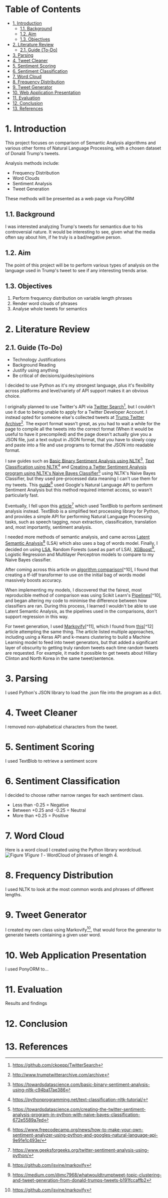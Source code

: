 <md-cover title='Trump Tweet Sentiment Analysis' author='Luke Ireland'></md-cover>
<md-style name="latex"></md-style>

# Table of Contents <!-- omit in toc -->
- [1. Introduction](#1-introduction)
  - [1.1. Background](#11-background)
  - [1.2. Aim](#12-aim)
  - [1.3. Objectives](#13-objectives)
- [2. Literature Review](#2-literature-review)
  - [2.1. Guide (To-Do)](#21-guide-to-do)
- [3. Parsing](#3-parsing)
- [4. Tweet Cleaner](#4-tweet-cleaner)
- [5. Sentiment Scoring](#5-sentiment-scoring)
- [6. Sentiment Classification](#6-sentiment-classification)
- [7. Word Cloud](#7-word-cloud)
- [8. Frequency Distribution](#8-frequency-distribution)
- [9. Tweet Generator](#9-tweet-generator)
- [10. Web Application Presentation](#10-web-application-presentation)
- [11. Evaluation](#11-evaluation)
- [12. Conclusion](#12-conclusion)
- [13. References](#13-references)

# 1. Introduction

This project focuses on comparison of Semantic Analysis algorithms and various other forms of Natural Language Processing, with a chosen dataset of Donald Trump's tweets.

Analysis methods include:

- Frequency Distribution
- Word Clouds
- Sentiment Analysis
- Tweet Generation

These methods will be presented as a web page via PonyORM

## 1.1. Background

I was interested analyzing Trump's tweets for semantics due to his controversial nature. It would be interesting to see, given what the media often say about him, if he truly is a bad/negative person.

## 1.2. Aim

The point of this project will be to perform various types of analysis on the language used in Trump's tweet to see if any interesting trends arise.

## 1.3. Objectives

1. Perform frequency distribution on variable length phrases
2. Render word clouds of phrases
3. Analyse whole tweets for semantics

# 2. Literature Review

## 2.1. Guide (To-Do)

- Technology Justifications
- Background Reading
- Justify using anything
- Be critical of decisions/guides/opinions

I decided to use Python as it's my strongest language, plus it's flexibility across platforms and level/variety of API support makes it an obvious choice.

I originally planned to use Twitter's API via [Twitter Search](https://github.com/ckoepp/TwitterSearch)[^1], but I couldn't use it due to being unable to apply for a Twitter Developer Account.
I instead opted for someone else's collected tweets at [Trump Twitter Archive](http://www.trumptwitterarchive.com/archive)[^2]. The export format wasn't great, as you had to wait a while for the page to compile all the tweets into the correct format (When it would be useful to have it precompiled) and the page doesn't actually give you a JSON file, just a text output in JSON format, that you have to slowly copy and paste into a file and use programs to format the JSON into readable format.

I saw guides such as [Basic Binary Sentiment Analysis using NLTK](https://towardsdatascience.com/basic-binary-sentiment-analysis-using-nltk-c94ba17ae386)[^3], [Text Classification using NLTK](https://pythonprogramming.net/text-classification-nltk-tutorial/)[^4] and [Creating a Twtter Sentiment Analysis program using NLTK's Naive Bayes Classifier](https://towardsdatascience.com/creating-the-twitter-sentiment-analysis-program-in-python-with-naive-bayes-classification-672e5589a7ed)[^5] using NLTK's Naive Bayes Classifier, but they used pre-processed data meaning I can't use them for my tweets. This [guide](https://www.freecodecamp.org/news/how-to-make-your-own-sentiment-analyzer-using-python-and-googles-natural-language-api-9e91e1c493e/)[^6] used Google's Natural Language API to perform Sentiment Analysis but this method required internet access, so wasn't particularly fast.

Eventually, I fell upon this [article](https://www.geeksforgeeks.org/twitter-sentiment-analysis-using-python/)[^7] which used TextBlob to perform sentiment analysis instead.
TextBlob is a simplified text processing library for Python, and provides a simple API for performing Natural Language Processing tasks, such as speech tagging, noun extraction, classification, translation and, most importantly, sentiment analysis.

I needed more methods of semantic analysis, and came across [Latent Semantic Analysis](https://towardsdatascience.com/latent-semantic-analysis-sentiment-classification-with-python-5f657346f6a3)[^8] (LSA) which also uses a bag of words model. Finally, I decided on using [LSA](https://medium.com/@adi_enasoaie/easy-lsi-pipeline-using-scikit-learn-a073f2484408), Random Forests (used as part of LSA), [XGBoost](https://www.datacamp.com/community/tutorials/xgboost-in-python)[^9], Logistic Regression and Multilayer Perceptron models to compare to my Naive Bayes classifier.

After coming across this article on [algorithm comparison](https://medium.com/towards-artificial-intelligence/text-classification-by-xgboost-others-a-case-study-using-bbc-news-articles-5d88e94a9f8)[^10], I found that creating a tf-idf transformer to use on the initial bag of words model massively boosts accuracy.

When implementing my models, I discovered that the fairest, most reproducible method of comparison was using Scikit Learn's [Pipelines](https://medium.com/towards-artificial-intelligence/text-classification-by-xgboost-others-a-case-study-using-bbc-news-articles-5d88e94a9f8)[^10], and began altering my code to minimise the difference between how classifiers are ran. During this process, I learned I wouldn't be able to use Latent Semantic Analysis, as the pipelines used in the comparisons, don't support regression in this way.

For tweet generation, I used [Markovify](https://github.com/jsvine/markovify)[^11], which I found from [this](https://medium.com/@mc7968/whatwouldtrumptweet-topic-clustering-and-tweet-generation-from-donald-trumps-tweets-b191fccaffb2)[^12] article attempting the same thing. The article listed multiple approaches, including using a Keras API and k-means clustering to build a Machine Learning model to feed into tweet generators, but that added a significant layer of obscurity to getting truly random tweets each time random tweets are requested. For example, it made it possible to get tweets about Hillary Clinton and North Korea in the same tweet/sentence.

# 3. Parsing

I used Python's JSON library to load the .json file into the program as a dict.

# 4. Tweet Cleaner

I removed non-alphabetical characters from the tweet.

# 5. Sentiment Scoring

I used TextBlob to retrieve a sentiment score

# 6. Sentiment Classification

I decided to choose rather narrow ranges for each sentiment class.

- Less than -0.25 = Negative
- Between +0.25 and -0.25 = Neutral
- More than +0.25 = Positive

# 7. Word Cloud

Here is a word cloud I created using the Python library wordcloud.
![Figure 1](../images/wordcloud4.png "Figure 1")*Figure 1* - WordCloud of phrases of length 4.

# 8. Frequency Distribution

I used NLTK to look at the most common words and phrases of different lengths.

# 9. Tweet Generator

I created my own class using Markovify[^8], that would force the generator to generate tweets containing a given user word.

# 10. Web Application Presentation

I used PonyORM to...

# 11. Evaluation

Results and findings

# 12. Conclusion

# 13. References

[^1]: https://github.com/ckoepp/TwitterSearch
[^2]: http://www.trumptwitterarchive.com/archive
[^3]: https://towardsdatascience.com/basic-binary-sentiment-analysis-using-nltk-c94ba17ae386
[^4]: https://pythonprogramming.net/text-classification-nltk-tutorial/
[^5]: https://towardsdatascience.com/creating-the-twitter-sentiment-analysis-program-in-python-with-naive-bayes-classification-672e5589a7ed
[^6]: https://www.freecodecamp.org/news/how-to-make-your-own-sentiment-analyzer-using-python-and-googles-natural-language-api-9e91e1c493e/
[^7]: https://www.geeksforgeeks.org/twitter-sentiment-analysis-using-python/
[^8]: https://github.com/jsvine/markovify
[^9]: https://medium.com/@mc7968/whatwouldtrumptweet-topic-clustering-and-tweet-generation-from-donald-trumps-tweets-b191fccaffb2
